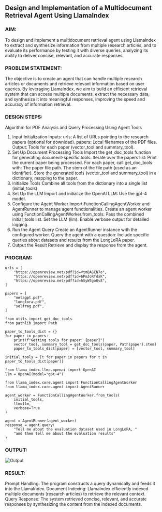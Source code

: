 ## Design and Implementation of a Multidocument Retrieval Agent Using LlamaIndex

### AIM:
To design and implement a multidocument retrieval agent using LlamaIndex to extract and synthesize information from multiple research articles, and to evaluate its performance by testing it with diverse queries, analyzing its ability to deliver concise, relevant, and accurate responses.

### PROBLEM STATEMENT:
The objective is to create an agent that can handle multiple research articles or documents and retrieve relevant information based on user queries. By leveraging LlamaIndex, we aim to build an efficient retrieval system that can access multiple documents, extract the necessary data, and synthesize it into meaningful responses, improving the speed and accuracy of information retrieval.
### DESIGN STEPS:

Algorithm for PDF Analysis and Query Processing Using Agent Tools
1. Input Initialization
Inputs:
urls: A list of URLs pointing to the research papers (optional for download).
papers: Local filenames of the PDF files.
Output:
Tools for each paper (vector_tool and summary_tool).
2. Set Up Document Processing Tools
Import the get_doc_tools function for generating document-specific tools.
Iterate over the papers list:
Print the current paper being processed.
For each paper, call get_doc_tools with:
The paper file path.
The stem of the file path (used as an identifier).
Store the generated tools (vector_tool and summary_tool) in a dictionary, mapping to the paper.
3. Initialize Tools
Combine all tools from the dictionary into a single list (initial_tools).
4. Set Up the LLM
Import and initialize the OpenAI LLM:
Use the gpt-4 model.
5. Configure the Agent Worker
Import FunctionCallingAgentWorker and AgentRunner to manage agent functionalities.
Create an agent worker using FunctionCallingAgentWorker.from_tools:
Pass the combined initial_tools list.
Set the LLM (llm).
Enable verbose output for detailed logging.
6. Run the Agent Query
Create an AgentRunner instance with the configured worker.
Query the agent with a question:
Include specific queries about datasets and results from the LongLoRA paper.
7. Output the Result
Retrieve and display the response from the agent.

### PROGRAM:
```
urls = [
    "https://openreview.net/pdf?id=VtmBAGCN7o",
    "https://openreview.net/pdf?id=6PmJoRfdaK",
    "https://openreview.net/pdf?id=hSyW5go0v8",
]

papers = [
    "metagpt.pdf",
    "longlora.pdf",
    "selfrag.pdf",
]

from utils import get_doc_tools
from pathlib import Path

paper_to_tools_dict = {}
for paper in papers:
    print(f"Getting tools for paper: {paper}")
    vector_tool, summary_tool = get_doc_tools(paper, Path(paper).stem)
    paper_to_tools_dict[paper] = [vector_tool, summary_tool]

initial_tools = [t for paper in papers for t in paper_to_tools_dict[paper]]

from llama_index.llms.openai import OpenAI
llm = OpenAI(model="gpt-4")

from llama_index.core.agent import FunctionCallingAgentWorker
from llama_index.core.agent import AgentRunner

agent_worker = FunctionCallingAgentWorker.from_tools(
    initial_tools, 
    llm=llm, 
    verbose=True
)

agent = AgentRunner(agent_worker)
response = agent.query(
    "Tell me about the evaluation dataset used in LongLoRA, "
    "and then tell me about the evaluation results"
)
```
### OUTPUT:
![Output](https://github.com/user-attachments/assets/b52ecd48-4bf0-4176-9bcf-c2abec4f3147)

### RESULT:
Prompt Handling: The program constructs a query dynamically and feeds it into the LlamaIndex. Document Indexing: LlamaIndex efficiently indexed multiple documents (research articles) to retrieve the relevant context. Query Response: The system retrieved concise, relevant, and accurate responses by synthesizing the content from the indexed documents.
